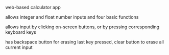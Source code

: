 web-based calculator app

allows integer and float number inputs and four basic functions

allows input by clicking on-screen buttons, or by pressing corresponding keyboard keys

has backspace button for erasing last key pressed, clear button to erase all current input